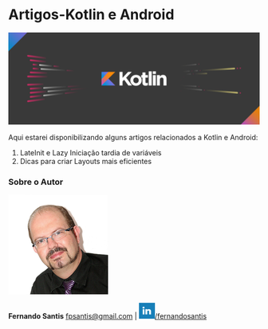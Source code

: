# Artigos-Kotlin e Android
![img](assets/java-client-in-kotlin-blog-featured-image-01.png)

Aqui estarei disponibilizando alguns artigos relacionados a Kotlin e Android:

1) LateInit e Lazy Iniciação tardia de variáveis
2) Dicas para criar Layouts mais eficientes

### Sobre o Autor

![photo](assets/FernandoSantis.format_png.resize_200x.png) 

**Fernando Santis**
[ fpsantis@gmail.com](mailto:fpsantis@gmail.com) | [![img](assets/linkedin.png)/fernandosantis](http://us.linkedin.com/in/fernandosantis)

